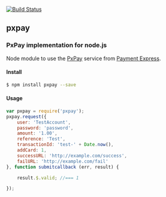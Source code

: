 [![Build Status](https://travis-ci.org/Kevnz/pxpay.png?branch=master)](https://travis-ci.org/Kevnz/pxpay)

## pxpay 

### PxPay implementation for node.js

Node module to use the [PxPay](http://paymentexpress.co.nz/developer-e-commerce-paymentexpress-hosted-pxpay) service from [Payment Express](http://paymentexpress.co.nz/).

#### Install
```bash
$ npm install pxpay --save
```

#### Usage

```javascript
var pxpay = require('pxpay');
pxpay.request({
    user: 'TestAccount',
    password: 'password',
    amount: '1.00',
    reference: 'Test',
    transactionId: 'test-' + Date.now(),
    addCard: 1,
    successURL: 'http://example.com/success',
    failURL: 'http://example.com/fail'
}, function submitcallback (err, result) {

    result.$.valid; //=== 1

});
```
